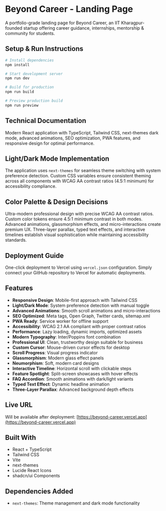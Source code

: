
# Beyond Career - Landing Page

A portfolio-grade landing page for Beyond Career, an IIT Kharagpur-founded startup offering career guidance, internships, mentorship & community for students.

## Setup & Run Instructions

```bash
# Install dependencies
npm install

# Start development server
npm run dev

# Build for production
npm run build

# Preview production build
npm run preview
```

## Technical Documentation

Modern React application with TypeScript, Tailwind CSS, next-themes dark mode, advanced animations, SEO optimization, PWA features, and responsive design for optimal performance.

## Light/Dark Mode Implementation

The application uses `next-themes` for seamless theme switching with system preference detection. Custom CSS variables ensure consistent theming across all components with WCAG AA contrast ratios (4.5:1 minimum) for accessibility compliance.

## Color Palette & Design Decisions

Ultra-modern professional design with precise WCAG AA contrast ratios. Custom color tokens ensure 4.5:1 minimum contrast in both modes. Advanced animations, glassmorphism effects, and micro-interactions create premium UX. Three-layer parallax, typed text effects, and interactive timelines establish visual sophistication while maintaining accessibility standards.

## Deployment Guide

One-click deployment to Vercel using `vercel.json` configuration. Simply connect your GitHub repository to Vercel for automatic deployments.

## Features

- **Responsive Design**: Mobile-first approach with Tailwind CSS
- **Light/Dark Mode**: System preference detection with manual toggle
- **Advanced Animations**: Smooth scroll animations and micro-interactions
- **SEO Optimized**: Meta tags, Open Graph, Twitter cards, sitemap.xml
- **PWA Ready**: Service worker for offline support
- **Accessibility**: WCAG 2.1 AA compliant with proper contrast ratios
- **Performance**: Lazy loading, dynamic imports, optimized assets
- **Modern Typography**: Inter/Poppins font combination
- **Professional UI**: Clean, trustworthy design suitable for business
- **Custom Cursor**: Mouse-driven cursor effects for desktop
- **Scroll Progress**: Visual progress indicator
- **Glassmorphism**: Modern glass effect panels
- **Neumorphism**: Soft, modern card designs
- **Interactive Timeline**: Horizontal scroll with clickable steps
- **Feature Spotlight**: Split-screen showcases with hover effects
- **FAQ Accordion**: Smooth animations with dark/light variants
- **Typed Text Effect**: Dynamic headline animation
- **Three-Layer Parallax**: Advanced background depth effects

## Live URL

Will be available after deployment: [https://beyond-career.vercel.app](https://beyond-career.vercel.app)

## Built With

- React + TypeScript
- Tailwind CSS
- Vite
- next-themes
- Lucide React Icons
- shadcn/ui Components

## Dependencies Added

- `next-themes`: Theme management and dark mode functionality
